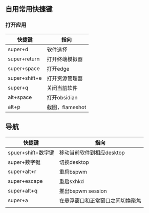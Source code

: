 ## 自用常用快捷键

### 打开应用
| 快捷键        | 指向            |
| ------------- | --------------- |
| super+d       | 软件选择        |
| super+return  | 打开终端模拟器       |
| super+space   | 打开edge        |
| super+shift+e | 打开资源管理器  |
| super+q       | 关闭当前软件    |
| alt+space     | 打开obsidian    |
| alt+p         | 截图，flameshot |

## 导航

| 快捷键             | 指向                             |
| ------------------ | -------------------------------- |
| spuer+shift+数字键 | 移动当前软件到相应desktop        |
| super+数字键       | 切换desktop                      |
| super+alt+r        | 重启bspwm                        |
| super+escape       | 重启sxhkd                 |
| super+alt+q       | 推出bspwm session                |
| super+a            | 在悬浮窗口和正常窗口之间切换聚焦 |
|                    |                                  |
